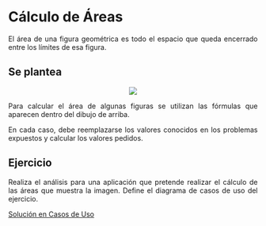 <div align="justify">

# Cálculo de Áreas

  El área de una figura geométrica es todo el espacio que queda encerrado entre los límites de esa figura.

## Se plantea

<div align="center">
  <img src="https://www.profesorenlinea.cl/geometriaimagen/areas01.gif" >
</div>

  Para calcular el área de algunas figuras se utilizan las fórmulas que aparecen dentro del dibujo de arriba.

  En cada caso, debe reemplazarse los valores conocidos en los problemas expuestos y calcular los valores pedidos.


## Ejercicio  

  Realiza el análisis para una aplicación que pretende realizar el cálculo de las áreas que muestra la imagen. Define el diagrama de casos de uso del ejercicio.


  [Solución en Casos de Uso](https://viewer.diagrams.net/?tags=%7B%7D&highlight=0000ff&edit=_blank&layers=1&nav=1&title=Caso-Uso-Area.drawio#R7V1bc5s6EP41fqwHkBDoMXXanjPTzuQ0PXPaR2xkmym2XIxz6a8%2Fko1sdIlNMPc0DwmIi2C%2F%2FVa7Ky0Zgcnq6VMSbJZfaEjikWOFTyNwO3IcDBH7zRueDw3IsQ8NiyQKD025hvvoN8karax1F4VkK52YUhqn0UZunNH1msxSqS1IEvoonzansdzrJlgQreF%2BFsR6639RmC4Prb7jndr%2FItFiKXq2ET4cWQXi5OxNtssgpI%2B5JvBhBCYJpelha%2FU0ITGXnZDL4bqPLxw9PlhC1mmRC6YfLfpj8ffnyLLvvc1XSH99%2BfgOOofbPATxLnvj7GnTZyGCRUJ3G7237AEeSJKSJxMWwVTc4fS6TE0IXZE0eWbnZVfBTECZhnjZ7uNJ3C7O2pY5UUPHzWDOIF4c73ySAtvIBGEWim9H6eOcvp%2BvnubffsWf%2F3n4FLzDmkz%2B3e6CJKIjB8Ws9%2FfThG0t%2BJYmLIbyhm%2FuVvHNLKUJO2eZrlj3tzbb5MKKmHJ9DqYkvqPbKI3omh2b0jSlq9wJN3G04AdSumGtQbY3Y8InybHbPBrn0VUx0rHIhG8DXfrAIHxk1SR7wftzCilknOwJb5KvLL45Xaf32eX8rMdllJL7TTDjDY%2FMbJlEPI%2FieEJjjuDtmq5JLVIXR22ZArargQBNFAB%2BbTBADYZJEM92ccBU37pJSMD%2BTHZBmDCj9iJArCNmp4mM0TZN6M%2BjMQVl8dmQJGLvyrdFP3enJgm%2BkQPm87kzmx17zx0J0RS5qFZ0PRldqFPsqACSgasNXN3AHS2bMGxj9iMaWSfTFw0eE0JqAljhjoFOGqQqe1dRGPJujArBBqV1SPhrWrWCh10JPGAwkMhEzQrAM74C0LC7I2HEWXkbpHTbAy6GLvFDaOKi70wBqpWLEMhw%2BgYumsa7KrhofAVXg%2FMrYfL9vbezk9EEjG5sbnf7YGRbBRaqQyjWkXWaRNYvMIJ%2B5R7MHuP1oh8Yd2kgPeLZxEhqfAd9INUx%2FpZEfyAuDTE20LhRiA0BiYHHdDWlUUj%2BoPsqdI3Db7Po2hq6GoZkHd7wTBKXeRxst9FMhlH2RJnMkufv%2BZ0ffGfsit3bp%2FzB2%2BdyHmwaJAty7sTMTyShlN%2FSoUlIHKTRg5zuMsk5u%2FSORuwBj5A6WIZUjUi3dJfMSHZRPjul3AcCPMbYt1zM1cKDAMl2wEJj4Ho%2BgsBDDsKWkvs5iEPrZq8Tx5e9Qk1MaTIUrDgfsxApvxetZ%2FGOW4OscSGdYo6jOFD7tBDXKLJlHuAhfWbJylY8aCqoUPbZpF0hdhdWoeuoqqckWqIqeYrS79kd%2BXbuKrZ3uojvlKT3gTaXvcvOmAFfdb%2FL2gFkjS1wsgNQti7u2G%2FRCujB2mCsAOyLFfC6YgWqHrDdlpgKwRjBkmSF%2BAxZWQjOhvQcW5Ve6marHoAPhq1eT9jq6MHTtWwtMfY2xPD8mH12UqU7pgDLhAXXmALFrHiKA1Az2x1TIDcMtgsSdZ%2Ft%2BtxEVWPzO%2BYV2q5MX%2BDX4Kfv75BLn9TivOOu2QHvPHcLGwEXnfMH%2FFZjeMcUPw7EQoC%2BWAhUm4XoYQwvMp2dsQNYsQOlk3norB3A7doBUwQ5EDuA%2BmIHTCtQ3qwdKOoOtJTSP6rP1TGB1WxMAEzR50CYjnvCdGDKmQ4iX9dSZh2oJCrNRrthNpp8v2GwUSh599loyol2aNwFys%2F5UJ3tVBipnysFyBuDs6m9i9YgX9VgWOgg2q40GtpiuLI2w7rgCtRtMzrjJzagWOfmeTuqV2oZSFG9spVBreFkMTQ5hm9KrXCn1aps3sG%2BsBipbrXq62KyytRKuJQd1StckblyRPhVvWKZvQtdse6jbUpWwQjcjNQ6AYvv%2BfZ%2BZaqifQMv1gGKuwKwXkhnLO%2BorVoH6pMO3a8lfamy90W5K8t6kQs0sddVRGqWeoGkQ3eKSF8tbnUZtevo8kaWSc2rqBc1S1wP7odloV4NErTlWQ9s6SA1bIv0iY%2B3V9P7ahxVJ8JFBhwbrVmAxoVtAyvffT1OSKnsNAxCjRbqQj130btK3YD4cyPD0Mwn03k1yCHFa0Omsr5mi3L1%2FECPq3JbAdGziw53fl0g6kHTmy3AvXrUQ7DtUc91CsD5Nmptr0bTE%2FFQe2jqS0XfXlXt1Tj6ppiiURw9faTU0BrYhGKG2sVVPSL1czFpKuKyi0lTc7bFFP2fy6kWT5%2Bqn6VCHpBvUXgaUXlkDyo3qjkx73U4MV%2B5Ogm%2Fp%2Fvq5JdUp2Pf4pFxw%2BqkuyIDVienJ%2BrkWWXVCSl6qd6obnWqr2ymg%2BpUdNlc6%2BpkV2SdPMGgptRJn3L6RLZ8cmjvW7%2Bceu%2BeV13qg2JXZ%2BqPbo7kVSNdyerzqjuzaLaa5fFFrYhX2GUuun7l2gUEahqk7OJbLcfZ8FJ4b7iLb72%2BLL71Or74tnVWi4Gzbla7Iud89BzhWKlBK8xrNaZRHY%2B6eW38lO8weO33hNd%2B9TmwKvl5kXaCn3XTDqhhu1%2BadlCIWNxKncWtmXb%2BcL82IbS5%2B7SrPgvT6rdlig6nbud4rTrJrj8WOe1XE1sdT3GzxeG%2BKRczEGI7fSF29R96vIrYY2A5MrmxBy552MU%2BI1OY86BrnFeX%2FNp26bHcYwIF2IYA2Q4GNpa%2F%2FMqdc8vxXOgD2%2FZdsSj8gj1gyhE8507b8BO2tViM4X4UUhCx%2Bxaj%2Bs%2FK9MMVcLpmFhxlEaat3KK4g69O7hRz8Bvk%2FXA%2FI%2BO3%2FxkZtnv6z3gHyE7%2FXhB8%2BB8%3D)








  </details>

<div>
